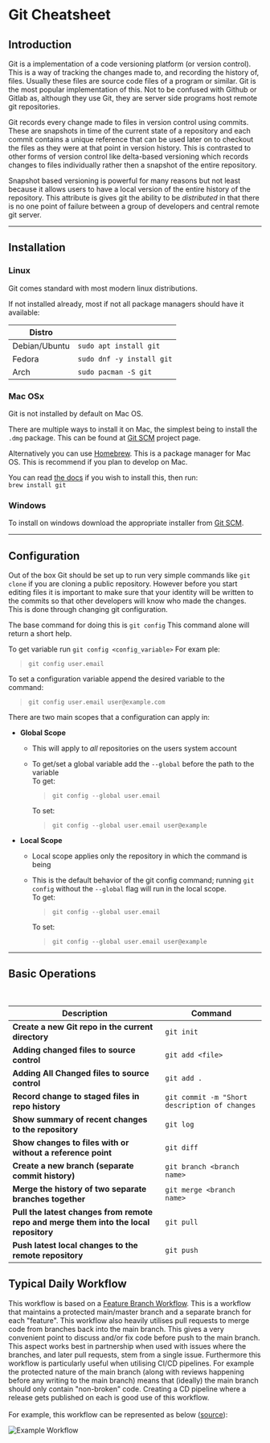 # Git Cheatsheet

## Introduction

Git is a implementation of a code versioning platform (or version control). This is a way of tracking the changes made to, and recording the history of, files. Usually these files are source code files of a program or similar. Git is the most popular implementation of this. Not to be confused with Github or Gitlab as, although they use Git, they are server side programs host remote git repositories.

Git records every change made to files in version control using commits.
These are snapshots in time of the current state of a repository and each commit contains a unique reference that can be used later on to checkout the files as they were at that point in version history. This is contrasted to other forms of version control like delta-based versioning which records changes to files individually rather then a snapshot of the entire repository.

Snapshot based versioning is powerful for many reasons but not least because it allows users to have a local version of the entire history of the repository. This attribute is gives git the ability to be _distributed_ in that there is no one point of failure between a group of developers and central remote git server.

---

## Installation

### Linux

Git comes standard with most modern linux distributions.

If not installed already, most if not all package managers should have it available:

| Distro        |                           |
| ------------- | ------------------------- |
| Debian/Ubuntu | `sudo apt install git`    |
| Fedora        | `sudo dnf -y install git` |
| Arch          | `sudo pacman -S git`      |

### Mac OSx

Git is not installed by default on Mac OS.

There are multiple ways to install it on Mac, the simplest being to install the `.dmg` package.
This can be found at [Git SCM](https://git-scm.com/) project page.

Alternatively you can use [Homebrew](https://brew.sh/). This is a package manager for Mac OS. This is recommend if you plan to develop on Mac.

You can read [the docs](https://brew.sh/) if you wish to install this, then run: <br> `brew install git`

### Windows

To install on windows download the appropriate installer from [Git SCM](https://git-scm.com/download/win).

---

## Configuration

Out of the box Git should be set up to run very simple commands like `git clone` if you are cloning a public repository.
However before you start editing files it is important to make sure that your identity will be written to the commits so that other developers will know who made the changes. This is done through changing git configuration.

The base command for doing this is `git config`
This command alone will return a short help.

To get variable run `git config <config_variable>`
For exam
ple:

> `git config user.email`

To set a configuration variable append the desired variable to the command:

> `git config user.email user@example.com`

There are two main scopes that a configuration can apply in:

- **Global Scope**

  - This will apply to _all_ repositories on the users system account
  - To get/set a global variable add the `--global` before the path to the variable <br>
    To get:

    > `git config --global user.email`<br>

    To set:<br>

    > `git config --global user.email user@example`

- **Local Scope**

  - Local scope applies only the repository in which the command is being
  - This is the default behavior of the git config command; running `git config` without the `--global` flag will run in the local scope.<br>
    To get:

    > `git config --global user.email`<br>

    To set:<br>

    > `git config --global user.email user@example`

---

## Basic Operations

<br>

| Description                                                                           | Command                                       |
| ------------------------------------------------------------------------------------- | --------------------------------------------- |
| **Create a new Git repo in the current directory**                                    | `git init`                                    |
| **Adding changed files to source control**                                            | `git add <file>`                              |
| **Adding All Changed files to source control**                                        | `git add .`                                   |
| **Record change to staged files in repo history**                                     | `git commit -m "Short description of changes` |
| **Show summary of recent changes to the repository**                                  | `git log`                                     |
| **Show changes to files with or without a reference point**                           | `git diff`                                    |
| **Create a new branch (separate commit history)**                                     | `git branch <branch name>`                    |
| **Merge the history of two separate branches together**                               | `git merge <branch name>`                     |
| **Pull the latest changes from remote repo and merge them into the local repository** | `git pull`                                    |
| **Push latest local changes to the remote repository**                                | `git push`                                    |

## Typical Daily Workflow

This workflow is based on a [Feature Branch Workflow](https://www.atlassian.com/git/tutorials/comparing-workflows/feature-branch-workflow). This is a workflow that maintains a protected main/master branch and a separate branch for each "feature". This workflow also heavily utilises pull requests to merge code from branches back into the main branch. This gives a very convenient point to discuss and/or fix code before push to the main branch. This aspect works best in partnership when used with issues where the branches, and later pull requests, stem from a single issue.
Furthermore this workflow is particularly useful when utilising CI/CD pipelines. For example the protected nature of the main branch (along with reviews happening before any writing to the main branch) means that (ideally) the main branch should only contain "non-broken" code. Creating a CD pipeline where a release gets published on each is good use of this workflow.  
<br>
For example, this workflow can be represented as below ([source](https://victoria.dev/blog/git-branching-for-small-teams/)):

![Example Workflow](https://victoria.dev/blog/git-branching-for-small-teams/cover.png)
